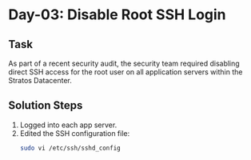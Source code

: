 # Day-03: Disable Root SSH Login

## Task
As part of a recent security audit, the security team required disabling direct SSH access for the root user on all application servers within the Stratos Datacenter.

## Solution Steps
1. Logged into each app server.
2. Edited the SSH configuration file:
   ```bash
   sudo vi /etc/ssh/sshd_config
